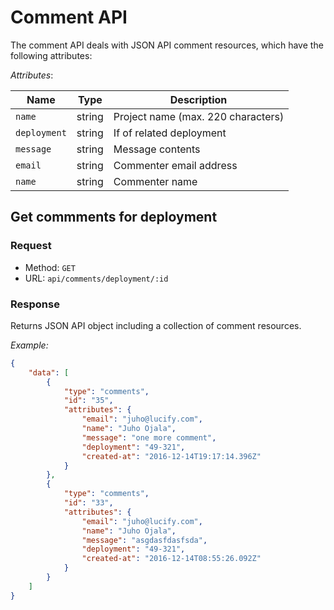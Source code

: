 
# Comment API

The comment API deals with JSON API comment resources,
which have the following attributes:

*Attributes*:

Name|Type|Description
----|----|-----------
`name`|string|Project name (max. 220 characters)
`deployment`|string|If of related deployment
`message`|string|Message contents
`email`|string|Commenter email address
`name`|string|Commenter name

## Get commments for deployment

### Request

- Method: `GET`
- URL: `api/comments/deployment/:id`

### Response

Returns JSON API object including a collection of comment resources.

*Example:*
```json
{
    "data": [
        {
            "type": "comments",
            "id": "35",
            "attributes": {
                "email": "juho@lucify.com",
                "name": "Juho Ojala",
                "message": "one more comment",
                "deployment": "49-321",
                "created-at": "2016-12-14T19:17:14.396Z"
            }
        },
        {
            "type": "comments",
            "id": "33",
            "attributes": {
                "email": "juho@lucify.com",
                "name": "Juho Ojala",
                "message": "asgdasfdasfsda",
                "deployment": "49-321",
                "created-at": "2016-12-14T08:55:26.092Z"
            }
        }
    ]
}
```
